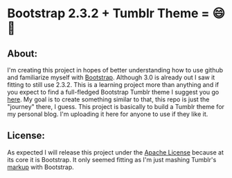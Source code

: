 Bootstrap 2.3.2 + Tumblr Theme = :smile: :rocket:
================================

About:
------

I'm creating this project in hopes of better understanding how to use github and familiarize myself with [Bootstrap](http://getbootstrap.com/2.3.2/). Although 3.0 is already out I saw it fitting to still use 2.3.2. This is a learning project more than anything and if you expect to find a full-fledged Bootstrap Tumblr theme I suggest you go [here](https://github.com/mikejarema/bootstrap-tumblr-theme). My goal is to create something similar to that, this repo is just the "journey" there, I guess. This project is basically to build a Tumblr theme for my personal blog. I'm uploading it here for anyone to use if they like it.


License:
--------

As expected I will release this project under the [Apache License](https://github.com/CometDust/CH3/blob/master/LICENSE) because at its core it is Bootstrap. It only seemed fitting as I'm just mashing Tumblr's [markup](http://www.tumblr.com/docs/en/custom_themes) with Bootstrap.


